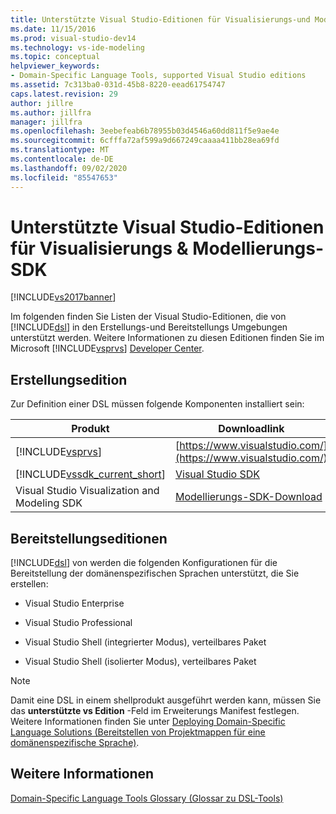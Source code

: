 ```yaml
---
title: Unterstützte Visual Studio-Editionen für Visualisierungs-und Modellierungs-SDK | Microsoft-Dokumentation
ms.date: 11/15/2016
ms.prod: visual-studio-dev14
ms.technology: vs-ide-modeling
ms.topic: conceptual
helpviewer_keywords:
- Domain-Specific Language Tools, supported Visual Studio editions
ms.assetid: 7c313ba0-031d-45b8-8220-eead61754747
caps.latest.revision: 29
author: jillre
ms.author: jillfra
manager: jillfra
ms.openlocfilehash: 3eebefeab6b78955b03d4546a60dd811f5e9ae4e
ms.sourcegitcommit: 6cfffa72af599a9d667249caaaa411bb28ea69fd
ms.translationtype: MT
ms.contentlocale: de-DE
ms.lasthandoff: 09/02/2020
ms.locfileid: "85547653"
---
```

# <a name="supported-visual-studio-editions-for-visualization-amp-modeling-sdk"></a>Unterstützte Visual Studio-Editionen für Visualisierungs &amp; Modellierungs-SDK
[!INCLUDE[vs2017banner](../includes/vs2017banner.md)]

Im folgenden finden Sie Listen der Visual Studio-Editionen, die von [!INCLUDE[dsl](../includes/dsl-md.md)] in den Erstellungs-und Bereitstellungs Umgebungen unterstützt werden. Weitere Informationen zu diesen Editionen finden Sie im Microsoft [!INCLUDE[vsprvs](../includes/vsprvs-md.md)] [Developer Center](https://msdn.microsoft.com/vstudio/products/).

## <a name="authoring-edition"></a>Erstellungsedition
 Zur Definition einer DSL müssen folgende Komponenten installiert sein:

|Produkt|Downloadlink|
|-|-|
|[!INCLUDE[vsprvs](../includes/vsprvs-md.md)]|[https://www.visualstudio.com/](https://www.visualstudio.com/)|
|[!INCLUDE[vssdk_current_short](../includes/vssdk-current-short-md.md)]|[Visual Studio SDK](../extensibility/visual-studio-sdk.md)|
|Visual Studio Visualization and Modeling SDK|[Modellierungs-SDK-Download](https://www.microsoft.com/download/details.aspx?id=48148)|
## <a name="deployment-editions"></a>Bereitstellungseditionen
 [!INCLUDE[dsl](../includes/dsl-md.md)] von werden die folgenden Konfigurationen für die Bereitstellung der domänenspezifischen Sprachen unterstützt, die Sie erstellen:

- Visual Studio Enterprise

- Visual Studio Professional

- Visual Studio Shell (integrierter Modus), verteilbares Paket

- Visual Studio Shell (isolierter Modus), verteilbares Paket

> [!NOTE]
> Damit eine DSL in einem shellprodukt ausgeführt werden kann, müssen Sie das **unterstützte vs Edition** -Feld im Erweiterungs Manifest festlegen. Weitere Informationen finden Sie unter [Deploying Domain-Specific Language Solutions (Bereitstellen von Projektmappen für eine domänenspezifische Sprache)](../modeling/deploying-domain-specific-language-solutions.md).

## <a name="see-also"></a>Weitere Informationen
 [Domain-Specific Language Tools Glossary (Glossar zu DSL-Tools)](https://msdn.microsoft.com/ca5e84cb-a315-465c-be24-76aa3df276aa)
